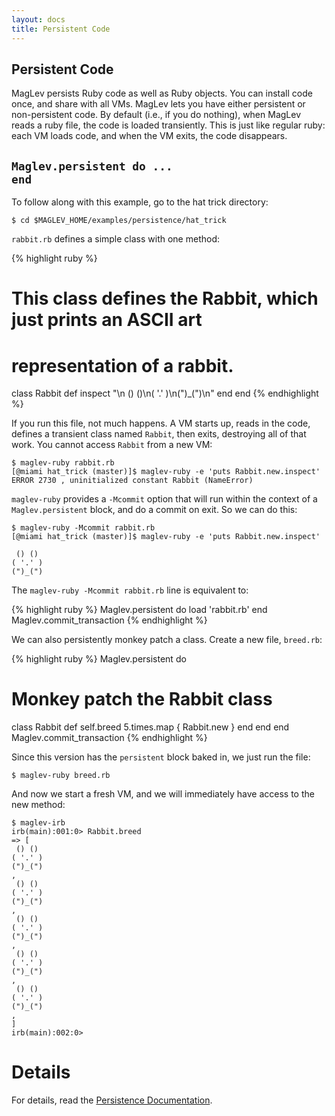 ```yaml
---
layout: docs
title: Persistent Code
---
```


## Persistent Code

MagLev persists Ruby code as well as Ruby objects.  You can install code
once, and share with all VMs.  MagLev lets you have either persistent or
non-persistent code.  By default (i.e., if you do nothing), when MagLev
reads a ruby file, the code is loaded transiently.  This is just like
regular ruby: each VM loads code, and when the VM exits, the code
disappears.

## <code>Maglev.persistent do ... end</code>

To follow along with this example, go to the hat trick directory:

    $ cd $MAGLEV_HOME/examples/persistence/hat_trick

`rabbit.rb` defines a simple class with one method:


{% highlight ruby %}
# This class defines the Rabbit, which just prints an ASCII art
# representation of a rabbit.
class Rabbit
  def inspect
    "\n () ()\n( '.' )\n(\")_(\")\n"
  end
end
{% endhighlight %}

If you run this file, not much happens.  A VM starts up, reads in the code,
defines a transient class named `Rabbit`, then exits, destroying all of
that work.  You cannot access `Rabbit` from a new VM:

    $ maglev-ruby rabbit.rb 
    [@miami hat_trick (master)]$ maglev-ruby -e 'puts Rabbit.new.inspect'
    ERROR 2730 , uninitialized constant Rabbit (NameError)

`maglev-ruby` provides a `-Mcommit` option that will run within the context
of a `Maglev.persistent` block, and do a commit on exit.  So we can do
this:

    $ maglev-ruby -Mcommit rabbit.rb 
    [@miami hat_trick (master)]$ maglev-ruby -e 'puts Rabbit.new.inspect'

     () ()
    ( '.' )
    (")_(")

The `maglev-ruby -Mcommit rabbit.rb` line is equivalent to:

{% highlight ruby %}
Maglev.persistent do
  load 'rabbit.rb'
end
Maglev.commit_transaction
{% endhighlight %}

We can also persistently monkey patch a class. Create a new file,
`breed.rb`:

{% highlight ruby %}
Maglev.persistent do
  # Monkey patch the Rabbit class
  class Rabbit
    def self.breed
      5.times.map { Rabbit.new }
    end
  end
end
Maglev.commit_transaction
{% endhighlight %}

Since this version has the `persistent` block baked in, we just run the file:

    $ maglev-ruby breed.rb

And now we start a fresh VM, and we will immediately have access to the new
method:

    $ maglev-irb
    irb(main):001:0> Rabbit.breed
    => [
     () ()
    ( '.' )
    (")_(")
    ,
     () ()
    ( '.' )
    (")_(")
    ,
     () ()
    ( '.' )
    (")_(")
    ,
     () ()
    ( '.' )
    (")_(")
    ,
     () ()
    ( '.' )
    (")_(")
    ,
    ]
    irb(main):002:0>

# Details

For details, read the [Persistence Documentation](https://github.com/MagLev/maglev/blob/master/docs/persistence-api.rdoc).

